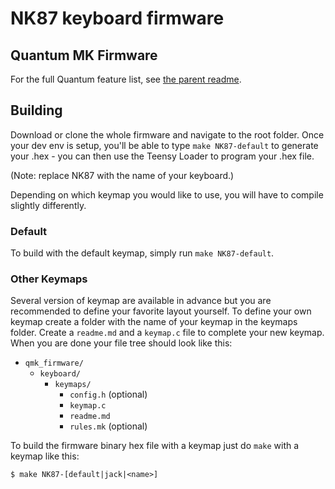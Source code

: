 NK87 keyboard firmware
======================

## Quantum MK Firmware

For the full Quantum feature list, see [the parent readme](/).

## Building

Download or clone the whole firmware and navigate to the root folder. Once your dev env is setup, you'll be able to type `make NK87-default` to generate your .hex - you can then use the Teensy Loader to program your .hex file. 

(Note: replace NK87 with the name of your keyboard.)

Depending on which keymap you would like to use, you will have to compile slightly differently.

### Default

To build with the default keymap, simply run `make NK87-default`.

### Other Keymaps

Several version of keymap are available in advance but you are recommended to define your favorite layout yourself. To define your own keymap create a folder with the name of your keymap in the keymaps folder. Create a `readme.md` and a `keymap.c` file to complete your new keymap. When you are done your file tree should look like this:

* `qmk_firmware/`
  * `keyboard/`
    * `keymaps/`
      * `config.h` (optional)
      * `keymap.c`
      * `readme.md`
      * `rules.mk` (optional)

To build the firmware binary hex file with a keymap just do `make` with a keymap like this:

```
$ make NK87-[default|jack|<name>]
```
